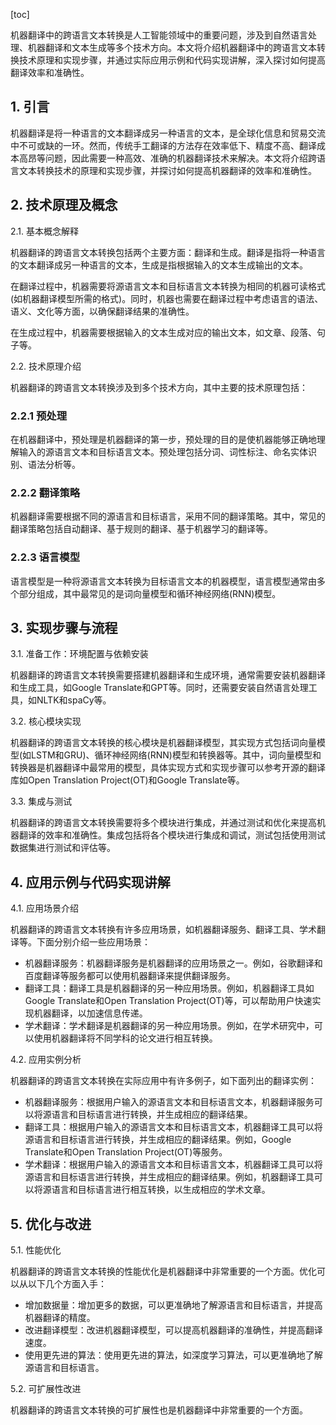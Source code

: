 
[toc]                    
                
                
机器翻译中的跨语言文本转换是人工智能领域中的重要问题，涉及到自然语言处理、机器翻译和文本生成等多个技术方向。本文将介绍机器翻译中的跨语言文本转换技术原理和实现步骤，并通过实际应用示例和代码实现讲解，深入探讨如何提高翻译效率和准确性。

## 1. 引言

机器翻译是将一种语言的文本翻译成另一种语言的文本，是全球化信息和贸易交流中不可或缺的一环。然而，传统手工翻译的方法存在效率低下、精度不高、翻译成本高昂等问题，因此需要一种高效、准确的机器翻译技术来解决。本文将介绍跨语言文本转换技术的原理和实现步骤，并探讨如何提高机器翻译的效率和准确性。

## 2. 技术原理及概念

2.1. 基本概念解释

机器翻译的跨语言文本转换包括两个主要方面：翻译和生成。翻译是指将一种语言的文本翻译成另一种语言的文本，生成是指根据输入的文本生成输出的文本。

在翻译过程中，机器需要将源语言文本和目标语言文本转换为相同的机器可读格式(如机器翻译模型所需的格式)。同时，机器也需要在翻译过程中考虑语言的语法、语义、文化等方面，以确保翻译结果的准确性。

在生成过程中，机器需要根据输入的文本生成对应的输出文本，如文章、段落、句子等。

2.2. 技术原理介绍

机器翻译的跨语言文本转换涉及到多个技术方向，其中主要的技术原理包括：

### 2.2.1 预处理

在机器翻译中，预处理是机器翻译的第一步，预处理的目的是使机器能够正确地理解输入的源语言文本和目标语言文本。预处理包括分词、词性标注、命名实体识别、语法分析等。

### 2.2.2 翻译策略

机器翻译需要根据不同的源语言和目标语言，采用不同的翻译策略。其中，常见的翻译策略包括自动翻译、基于规则的翻译、基于机器学习的翻译等。

### 2.2.3 语言模型

语言模型是一种将源语言文本转换为目标语言文本的机器模型，语言模型通常由多个部分组成，其中最常见的是词向量模型和循环神经网络(RNN)模型。

## 3. 实现步骤与流程

3.1. 准备工作：环境配置与依赖安装

机器翻译的跨语言文本转换需要搭建机器翻译和生成环境，通常需要安装机器翻译和生成工具，如Google Translate和GPT等。同时，还需要安装自然语言处理工具，如NLTK和spaCy等。

3.2. 核心模块实现

机器翻译的跨语言文本转换的核心模块是机器翻译模型，其实现方式包括词向量模型(如LSTM和GRU)、循环神经网络(RNN)模型和转换器等。其中，词向量模型和转换器是机器翻译中最常用的模型，具体实现方式和实现步骤可以参考开源的翻译库如Open Translation Project(OT)和Google Translate等。

3.3. 集成与测试

机器翻译的跨语言文本转换需要将多个模块进行集成，并通过测试和优化来提高机器翻译的效率和准确性。集成包括将各个模块进行集成和调试，测试包括使用测试数据集进行测试和评估等。

## 4. 应用示例与代码实现讲解

4.1. 应用场景介绍

机器翻译的跨语言文本转换有许多应用场景，如机器翻译服务、翻译工具、学术翻译等。下面分别介绍一些应用场景：

* 机器翻译服务：机器翻译服务是机器翻译的应用场景之一。例如，谷歌翻译和百度翻译等服务都可以使用机器翻译来提供翻译服务。
* 翻译工具：翻译工具是机器翻译的另一种应用场景。例如，机器翻译工具如Google Translate和Open Translation Project(OT)等，可以帮助用户快速实现机器翻译，以加速信息传递。
* 学术翻译：学术翻译是机器翻译的另一种应用场景。例如，在学术研究中，可以使用机器翻译将不同学科的论文进行相互转换。

4.2. 应用实例分析

机器翻译的跨语言文本转换在实际应用中有许多例子，如下面列出的翻译实例：

* 机器翻译服务：根据用户输入的源语言文本和目标语言文本，机器翻译服务可以将源语言和目标语言进行转换，并生成相应的翻译结果。
* 翻译工具：根据用户输入的源语言文本和目标语言文本，机器翻译工具可以将源语言和目标语言进行转换，并生成相应的翻译结果。例如，Google Translate和Open Translation Project(OT)等服务。
* 学术翻译：根据用户输入的源语言文本和目标语言文本，机器翻译工具可以将源语言和目标语言进行转换，并生成相应的翻译结果。例如，机器翻译工具可以将源语言和目标语言进行相互转换，以生成相应的学术文章。

## 5. 优化与改进

5.1. 性能优化

机器翻译的跨语言文本转换的性能优化是机器翻译中非常重要的一个方面。优化可以从以下几个方面入手：

* 增加数据量：增加更多的数据，可以更准确地了解源语言和目标语言，并提高机器翻译的精度。
* 改进翻译模型：改进机器翻译模型，可以提高机器翻译的准确性，并提高翻译速度。
* 使用更先进的算法：使用更先进的算法，如深度学习算法，可以更准确地了解源语言和目标语言。

5.2. 可扩展性改进

机器翻译的跨语言文本转换的可扩展性也是机器翻译中非常重要的一个方面。

